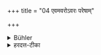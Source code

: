+++
title = "04 एवमवरोऽवरः परेषाम्"

+++

<details><summary>Bühler</summary>

4. 'In this manner each succeeding (generation increases the fame and heavenly bliss) of the preceding ones.'
</details>

<details><summary>हरदत्त-टीका</summary>

## सूत्रम्
एवमवरोऽवरः परेषाम् ॥ ४॥  
## टिप्पनी
एवमनेन प्रकारेण अवरोऽवर परेषां कीर्तिं स्वर्गं च वर्धयति ॥ ४॥
</details>
